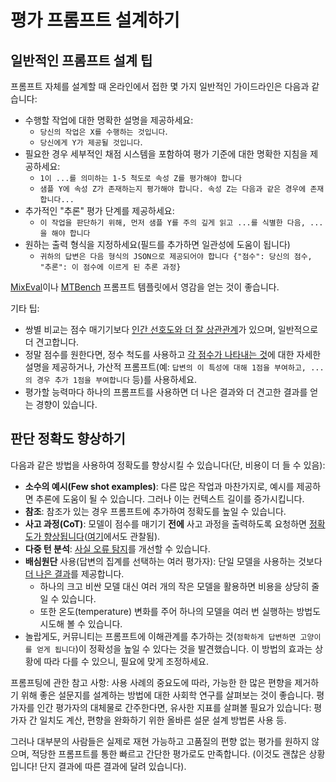 # 평가 프롬프트 설계하기

## 일반적인 프롬프트 설계 팁
프롬프트 자체를 설계할 때 온라인에서 접한 몇 가지 일반적인 가이드라인은 다음과 같습니다:
- 수행할 작업에 대한 명확한 설명을 제공하세요:
	- `당신의 작업은 X를 수행하는 것입니다`. 
	- `당신에게 Y가 제공될 것입니다`.
- 필요한 경우 세부적인 채점 시스템을 포함하여 평가 기준에 대한 명확한 지침을 제공하세요:
	- `1이 ...를 의미하는 1-5 척도로 속성 Z를 평가해야 합니다`
	- `샘플 Y에 속성 Z가 존재하는지 평가해야 합니다. 속성 Z는 다음과 같은 경우에 존재합니다...`
- 추가적인 "추론" 평가 단계를 제공하세요:
	- `이 작업을 판단하기 위해, 먼저 샘플 Y를 주의 깊게 읽고 ...를 식별한 다음, ...을 해야 합니다`
- 원하는 출력 형식을 지정하세요(필드를 추가하면 일관성에 도움이 됩니다)
	- `귀하의 답변은 다음 형식의 JSON으로 제공되어야 합니다 {"점수": 당신의 점수, "추론": 이 점수에 이르게 된 추론 과정}`

[MixEval](https://github.com/huggingface/lighteval/blob/main/src/lighteval/tasks/extended/mix_eval/judge_prompts.pyy)이나 [MTBench](https://github.com/huggingface/lighteval/blob/main/src/lighteval/tasks/extended/mt_bench/judge_prompt_templates.py) 프롬프트 템플릿에서 영감을 얻는 것이 좋습니다.

기타 팁:
- 쌍별 비교는 점수 매기기보다 [인간 선호도와 더 잘 상관관계](https://arxiv.org/abs/2403.16950)가 있으며, 일반적으로 더 견고합니다.
- 정말 점수를 원한다면, 정수 척도를 사용하고 [각 점수가 나타내는 것](https://x.com/seungonekim/status/1749289437165769177)에 대한 자세한 설명을 제공하거나, 가산적 프롬프트(예: `답변의 이 특성에 대해 1점을 부여하고, ...의 경우 추가 1점을 부여합니다` 등)를 사용하세요.
- 평가할 능력마다 하나의 프롬프트를 사용하면 더 나은 결과와 더 견고한 결과를 얻는 경향이 있습니다.

## 판단 정확도 향상하기
다음과 같은 방법을 사용하여 정확도를 향상시킬 수 있습니다(단, 비용이 더 들 수 있음):
- **소수의 예시(Few shot examples)**: 다른 많은 작업과 마찬가지로, 예시를 제공하면 추론에 도움이 될 수 있습니다. 그러나 이는 컨텍스트 길이를 증가시킵니다.
- **참조**: 참조가 있는 경우 프롬프트에 추가하여 정확도를 높일 수 있습니다.
- **사고 과정(CoT)**: 모델이 점수를 매기기 **전에** 사고 과정을 출력하도록 요청하면 [정확도가 향상됩니다](https://arxiv.org/abs/2212.08073)([여기](https://x.com/seungonekim/status/1749289437165769177)에서도 관찰됨).
- **다중 턴 분석**: [사실 오류 탐지](https://arxiv.org/abs/2305.13281)를 개선할 수 있습니다.
- **배심원단** 사용(답변의 집계를 선택하는 여러 평가자): 단일 모델을 사용하는 것보다 [더 나은 결과](https://arxiv.org/abs/2404.18796)를 제공합니다.
	- 하나의 크고 비싼 모델 대신 여러 개의 작은 모델을 활용하면 비용을 상당히 줄일 수 있습니다.
	- 또한 온도(temperature) 변화를 주어 하나의 모델을 여러 번 실행하는 방법도 시도해 볼 수 있습니다.
- 놀랍게도, 커뮤니티는 프롬프트에 이해관계를 추가하는 것(`정확하게 답변하면 고양이를 얻게 됩니다`)이 정확성을 높일 수 있다는 것을 발견했습니다. 이 방법의 효과는 상황에 따라 다를 수 있으니, 필요에 맞게 조정하세요.

프롬프팅에 관한 참고 사항: 사용 사례의 중요도에 따라, 가능한 한 많은 편향을 제거하기 위해 좋은 설문지를 설계하는 방법에 대한 사회학 연구를 살펴보는 것이 좋습니다. 평가자를 인간 평가자의 대체물로 간주한다면, 유사한 지표를 살펴볼 필요가 있습니다: 평가자 간 일치도 계산, 편향을 완화하기 위한 올바른 설문 설계 방법론 사용 등.

그러나 대부분의 사람들은 실제로 재현 가능하고 고품질의 편향 없는 평가를 원하지 않으며, 적당한 프롬프트를 통한 빠르고 간단한 평가로도 만족합니다. (이것도 괜찮은 상황입니다! 단지 결과에 따른 결과에 달려 있습니다).
